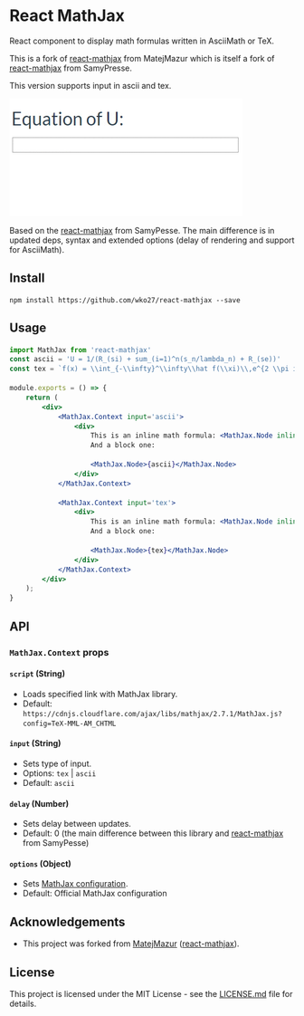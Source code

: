# React MathJax

React component to display math formulas written in AsciiMath or TeX.

This is a fork of [react-mathjax](https://github.com/MatejMazur/react-mathjax) from MatejMazur which is itself a fork of [react-mathjax](https://github.com/SamyPesse/react-mathjax) from SamyPresse.

This version supports input in ascii and tex.



![Example of usage](/example.gif)

Based on the [react-mathjax](https://github.com/SamyPesse/react-mathjax) from SamyPesse. The main difference is in updated deps, syntax and extended options (delay of rendering and support for AsciiMath).

## Install
```
npm install https://github.com/wko27/react-mathjax --save
```

## Usage
```jsx
import MathJax from 'react-mathjax'
const ascii = 'U = 1/(R_(si) + sum_(i=1)^n(s_n/lambda_n) + R_(se))'
const tex = `f(x) = \\int_{-\\infty}^\\infty\\hat f(\\xi)\\,e^{2 \\pi i \\xi x}\\,d\\xi`

module.exports = () => {
    return (
        <div>
            <MathJax.Context input='ascii'>
                <div>
                    This is an inline math formula: <MathJax.Node inline>{'a = b'}</MathJax.Node>
                    And a block one:

                    <MathJax.Node>{ascii}</MathJax.Node>
                </div>
            </MathJax.Context>

            <MathJax.Context input='tex'>
                <div>
                    This is an inline math formula: <MathJax.Node inline>{'a = b'}</MathJax.Node>
                    And a block one:

                    <MathJax.Node>{tex}</MathJax.Node>
                </div>
            </MathJax.Context>
        </div>
    );
}
```

## API

### `MathJax.Context` props

#### `script` (String)
- Loads specified link with MathJax library.
- Default: `https://cdnjs.cloudflare.com/ajax/libs/mathjax/2.7.1/MathJax.js?config=TeX-MML-AM_CHTML`

#### `input` (String)
- Sets type of input.
- Options: `tex` | `ascii`
- Default: `ascii`

#### `delay` (Number)
- Sets delay between updates.
- Default: 0 (the main difference between this library and [react-mathjax](https://github.com/SamyPesse/react-mathjax) from SamyPesse)

#### `options` (Object)
- Sets [MathJax configuration](http://docs.mathjax.org/en/latest/options/index.html?highlight=hub.config#configuration-objects). 
- Default: Official MathJax configuration

## Acknowledgements
- This project was forked from [MatejMazur](https://github.com/MatejMazur) ([react-mathjax](https://github.com/MatejMazur/react-mathjax)).

## License
This project is licensed under the MIT License - see the [LICENSE.md](LICENSE.md) file for details.
